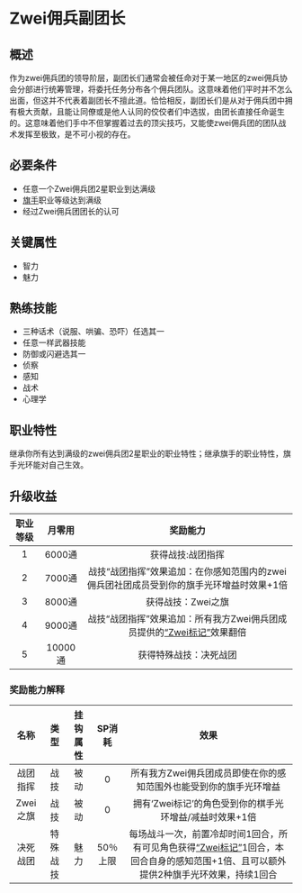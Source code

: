 # Zwei佣兵副团长

## 概述

作为zwei佣兵团的领导阶层，副团长们通常会被任命对于某一地区的zwei佣兵协会分部进行统筹管理，将委托任务分布各个佣兵团队。这意味着他们平时并不怎么出面，但这并不代表着副团长不擅此道。恰恰相反，副团长们是从对于佣兵团中拥有极大贡献，且能让同僚或是他人认同的佼佼者们中选拔，由团长直接任命诞生的。这意味着他们手中不但掌握着过去的顶尖技巧，又能使zwei佣兵团的团队战术发挥至极致，是不可小视的存在。

## 必要条件

* 任意一个Zwei佣兵团2星职业到达满级
* <a href="../../../basicJob/Standard-bearer" target="_blank">旗手</a>职业等级达到满级
* 经过Zwei佣兵团团长的认可

## 关键属性

* 智力
* 魅力

## 熟练技能

* 三种话术（说服、哄骗、恐吓）任选其一
* 任意一样武器技能
* 防御或闪避选其一
* 侦察
* 感知
* 战术
* 心理学

## 职业特性

继承你所有达到满级的zwei佣兵团2星职业的职业特性；继承旗手的职业特性，旗手光环能对自己生效。

## 升级收益

职业等级|月零用|奖励能力
:--:|:--:|:--:
1|6000通|获得战技:战团指挥
2|7000通|战技“战团指挥”效果追加：在你感知范围内的zwei佣兵团社团成员受到你的旗手光环增益时效果+1倍
3|8000通|获得战技：Zwei之旗
4|9000通|战技“战团指挥”效果追加：所有我方Zwei佣兵团成员提供的<a href="../../../../status/mark/#Zwei标记" target="_blank">“Zwei标记”</a>效果翻倍
5|10000通|获得特殊战技：决死战团

### 奖励能力解释

名称|类型|挂钩属性|SP消耗|效果
:--:|:--:|:--:|:--:|:--:
战团指挥|战技|被动|0|所有我方Zwei佣兵团成员即使在你的感知范围外也能受到你的旗手光环增益
Zwei之旗|战技|被动|0|拥有‘Zwei标记’的角色受到你的棋手光环增益/减益时效果+1倍
决死战团|特殊战技|魅力|50％上限|每场战斗一次，前置冷却时间1回合，所有可见角色获得<a href="../../../../status/mark/#Zwei标记" target="_blank">“Zwei标记”</a>1回合，本回合自身的感知范围+1倍、且可以额外提供2种旗手光环效果，持续1回合
